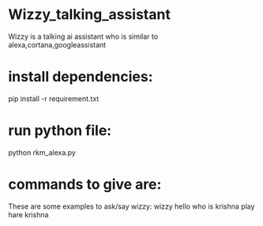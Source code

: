 # Wizzy_talking_assistant
Wizzy is a talking ai assistant who is similar to alexa,cortana,googleassistant

# install dependencies:
pip install -r requirement.txt

# run python file:
python rkm_alexa.py


# commands to give are:
These are some examples to ask/say wizzy: 
wizzy hello
who is krishna
play hare krishna


